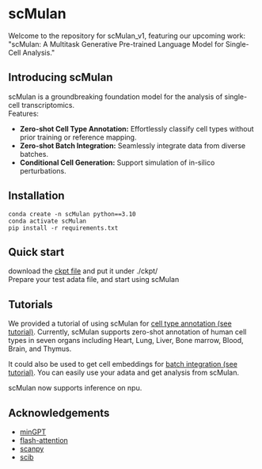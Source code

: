 # scMulan

Welcome to the repository for scMulan_v1, featuring our upcoming work: "scMulan: A Multitask Generative Pre-trained Language Model for Single-Cell Analysis." 



## Introducing scMulan 
scMulan is a groundbreaking foundation model for the analysis of single-cell transcriptomics.  
Features:
- **Zero-shot Cell Type Annotation:** Effortlessly classify cell types without prior training or reference mapping.
- **Zero-shot Batch Integration:** Seamlessly integrate data from diverse batches.
- **Conditional Cell Generation:** Support simulation of in-silico perturbations.

## Installation
```
conda create -n scMulan python==3.10
conda activate scMulan
pip install -r requirements.txt
```

## Quick start
download the [ckpt file](https://cloud.tsinghua.edu.cn/f/2250c5df51034b2e9a85/?dl=1) and put it under ./ckpt/  
Prepare your test adata file, and start using scMulan

## Tutorials
We provided a tutorial of using scMulan for [cell type annotation (see tutorial)](/Tutorial-cell_type_annotation.ipynb).
Currently, scMulan supports zero-shot annotation of human cell types in seven organs including Heart, Lung, Liver, Bone marrow, Blood, Brain, and Thymus.

It could also be used to get cell embeddings for [batch integration (see tutorial)](/Tutorial-integration.ipynb).
You can easily use your adata and get analysis from scMulan.  

scMulan now supports inference on npu.

## Acknowledgements

- [minGPT](https://github.com/karpathy/minGPT)
- [flash-attention](https://github.com/HazyResearch/flash-attention)
- [scanpy](https://github.com/scverse/scanpy)
- [scib](https://github.com/theislab/scib)
